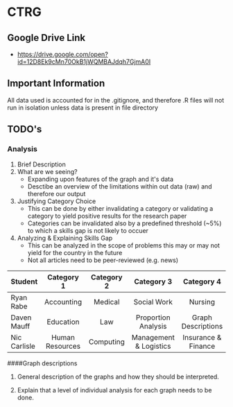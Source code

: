 # CTRG

## Google Drive Link
* https://drive.google.com/open?id=12D8Ek9cMn70OkB1jWQMBAJdqh7GjmA0I

## Important Information 
All data used is accounted for in the .gitignore, and therefore .R files will not run in isolation unless data is present in file directory

## TODO's
### Analysis
1. Brief Description
2. What are we seeing? 
   * Expanding upon features of the graph and it's data
   * Desctibe an overview of the limitations within out data (raw) and therefore our output
3. Justifying Category Choice 
   * This can be done by either invalidating a category or validating a category to yield positive results for the research paper
    * Categories can be invalidated also by a predefined threshold (~5%) to which a skills gap is not likely to occuer
4. Analyzing & Explaining Skills Gap
   * This can be analyzed in the scope of problems this may or may not yield for the country in the future 
   * Not all articles need to be peer-reviewed (e.g. news)
  
| Student       | Category 1     | Category 2   | Category 3             | Category 4          |
| ------------- |:--------------:|:------------:|:----------------------:|:-------------------:|
| Ryan Rabe     | Accounting     | Medical      | Social Work            | Nursing             |
| Daven Mauff   | Education      | Law          | Proportion Analysis    | Graph Descriptions  | 
| Nic Carlisle  | Human Resources| Computing    | Management & Logistics | Insurance & Finance |
 
####Graph descriptions
1. General description of the graphs and how they should be interpreted.

2. Explain that a level of individual analysis for each graph needs to be done.
